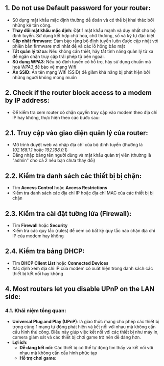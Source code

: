 ## 1. Do not use Default password for your router:
- Sử dụng mật khẩu mặc định thường dễ đoán và có thể bị khai thác bởi những kẻ tấn công.
- **Thay đổi mật khẩu mặc định**: Đặt 1 mật khẩu mạnh và duy nhất cho bộ định tuyến. Sử dụng kết hợp chữ hoa, chữ thường, số và ký tự đặc biệt
- **Cập nhật firmware**: Đảm bảo rằng bộ định tuyến luôn được cập nhật với phiên bản firmware mới nhất để vá các lỗ hổng bảo mật
- **Tắt quản lý từ xa**: Nếu không cần thiết, hãy tắt tính năng quản lý từ xa để ngăn chặn truy cập trái phép từ bên ngoài.
- **Sử dụng WPA3**: Nếu bộ định tuyến có hỗ trọ, hãy sử dụng chuẩn mã hoá *WPA3* để bảo vệ mạng Wifi
- **Ẩn SSID**: Ẩn tên mạng Wifi (SSID) để giảm khả năng bị phát hiện bởi những người không mong muốn

## 2. Check if the router block access to a modem by IP address:
- Để kiểm tra xem router có chặn quyền truy cập vào modem theo địa chỉ IP hay không, thực hiện theo các bước sau:
## 2.1. Truy cập vào giao diện quản lý của router:
- Mở trình duyệt web và nhập địa chỉ của bộ định tuyến (thường là *192.168.1.1* hoặc *192.168.0.1*)
- Đăng nhập bằng tên người dùng và mật khẩu quản trị viên (thường là "admin" cho cả 2 nếu bạn chưa thay đổi)

## 2.2. Kiểm tra danh sách các thiết bị bị chặn:
- Tìm **Access Control** hoặc **Access Restrictions**
- Kiểm tra danh sách các địa chỉ IP hoặc địa chỉ MAC của các thiết bị bị chặn

## 2.3. Kiểm tra cài đặt tường lửa (Firewall):
- Tìm **Firewall** hoặc **Security**
- Kiểm tra các quy tắc (rules) để xem có bất kỳ quy tắc nào chặn địa chỉ IP của modem hay không

## 2.4. Kiểm tra bảng DHCP:
- Tìm **DHCP Client List** hoặc **Connected Devices**
- Xác định xem địa chi IP của modem có xuất hiện trong danh sách các thiết bị kết nối hay không

## 4. Most routers let you disable UPnP on the LAN side:
### 4.1. Khái niệm tổng quan:
- **Universal Plug and Play (UPnP)**: là giao thức mạng cho phép các thiết bị trong cùng 1 mạng tự động phát hiện và kết nối với nhau mà không cần cấu hình thủ công. Điều này giúp việc kết nối với các thiết bị như máy in, camera giám sát và các thiết bị chơi game trở nên dễ dàng hơn.
- **Lợi ích**:
  - **Dễ dàng kết nối**: Các thiết bị có thể tự động tìm thấy và kết nối với nhau mà không cần cấu hình phức tạp
  - **Hỗ trợ chơi game**:

